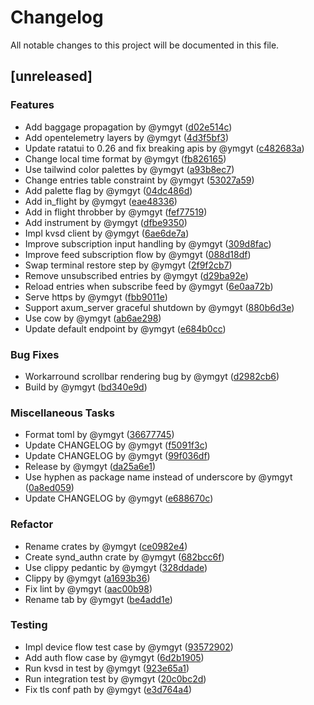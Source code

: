 # Changelog

All notable changes to this project will be documented in this file.

## [unreleased]

### Features

- Add baggage propagation by @ymgyt ([d02e514c](d02e514c8f6e32aa748c10dadb204153cba21ecc))
- Add opentelemetry layers by @ymgyt ([4d3f5bf3](4d3f5bf3f45f31cfd014dbdf37a41a31ea0472ca))
- Update ratatui to 0.26 and fix breaking apis by @ymgyt ([c482683a](c482683a0083baf93a60ef31b280c49ac4eafccb))
- Change local time format by @ymgyt ([fb826165](fb826165367eb97c0bec216db286bf1ee13fba07))
- Use tailwind color palettes by @ymgyt ([a93b8ec7](a93b8ec753d3f0da2c4915cc258b3b1054ccef57))
- Change entries table constraint by @ymgyt ([53027a59](53027a59aa1bb8c24deeb5696dac52f2704104bc))
- Add palette flag by @ymgyt ([04dc486d](04dc486d0ab3043e021e164e70f5fe081e3c464d))
- Add in_flight by @ymgyt ([eae48336](eae48336cc6e5298bc6c78599fa3054a134a170e))
- Add in flight throbber by @ymgyt ([fef77519](fef77519e2ca59e5d267d6cecab8c008e92adc2c))
- Add instrument by @ymgyt ([dfbe9350](dfbe93501542ff75361ddf3b158e21f7e77329b3))
- Impl kvsd client by @ymgyt ([6ae6de7a](6ae6de7a2e783417b1a8d5d3c2b450109d83725f))
- Improve subscription input handling by @ymgyt ([309d8fac](309d8fac0ea33438af61df374f32a73e235ec63f))
- Improve feed subscription flow by @ymgyt ([088d18df](088d18df15486d4635a5dc2014f62b9fce6a9db6))
- Swap terminal restore step by @ymgyt ([2f9f2cb7](2f9f2cb7830d7cb473b847f1969c9125428e4a6e))
- Remove unsubscribed entries by @ymgyt ([d29ba92e](d29ba92e929d9d1348fa114ac2bdf210b76c5a1b))
- Reload entries when subscribe feed by @ymgyt ([6e0aa72b](6e0aa72b67a17e7139b532940c24f70a7642a39d))
- Serve https by @ymgyt ([fbb9011e](fbb9011e86acf6e4cf30f37a74e67d3202bbc5a0))
- Support axum_server graceful shutdown by @ymgyt ([880b6d3e](880b6d3e8d0f90b711a1d6e8e1bf6fb1808e5161))
- Use cow by @ymgyt ([ab6ae298](ab6ae298abeda1d7d3c67939bc70f0d2269e8654))
- Update default endpoint by @ymgyt ([e684b0cc](e684b0cc4122a3fd4ece6a1e3697f71aaa311daf))

### Bug Fixes

- Workarround scrollbar rendering bug by @ymgyt ([d2982cb6](d2982cb6c8fa385655290d953aa9243d3470382d))
- Build by @ymgyt ([bd340e9d](bd340e9d30f101c891f53b2d2be10a0cf8833f4b))

### Miscellaneous Tasks

- Format toml by @ymgyt ([36677745](3667774506106fe0f38d77efac9f4b27c70090aa))
- Update CHANGELOG by @ymgyt ([f5091f3c](f5091f3ceff04b9ff818bb4e0ce0e4bbe9851177))
- Update CHANGELOG by @ymgyt ([99f036df](99f036dfe227c1670f967aa949116e3ae8a2c97b))
- Release by @ymgyt ([da25a6e1](da25a6e1f8e15a34e94e8cc88d5eec68262b76b0))
- Use hyphen as package name instead of underscore by @ymgyt ([0a8ed059](0a8ed05997790f9f05c932c92fa2b2b2d74065a9))
- Update CHANGELOG by @ymgyt ([e688670c](e688670c853718a1cb825cb787861dffe55046d1))

### Refactor

- Rename crates by @ymgyt ([ce0982e4](ce0982e497647b23dcf07e39d525121bcd9ac1fa))
- Create synd_authn crate by @ymgyt ([682bcc6f](682bcc6ff3c035be566dea99d2487e0173537c8d))
- Use clippy pedantic by @ymgyt ([328ddade](328ddadebbad5381271c5e84cce2d6888252e70c))
- Clippy by @ymgyt ([a1693b36](a1693b36b73ad3987af9a853e214392d8b1eae8d))
- Fix lint by @ymgyt ([aac00b98](aac00b98335bb75cc57fdea0875bfd675bf8f3cc))
- Rename tab by @ymgyt ([be4add1e](be4add1e261c505d87b174795274236fd8ce46e7))

### Testing

- Impl device flow test case by @ymgyt ([93572902](9357290265a4fbf8d78721e4f9f1904b1cf5b12a))
- Add auth flow case by @ymgyt ([6d2b1905](6d2b1905d9b06bd9ed670f210cd590f89405c37c))
- Run kvsd in test by @ymgyt ([923e65a1](923e65a131bed1a0a10d073b0eb9d5091cc184fe))
- Run integration test by @ymgyt ([20c0bc2d](20c0bc2d31a938d3103fafedba5a10b4a9bba9ae))
- Fix tls conf path by @ymgyt ([e3d764a4](e3d764a453b527a98b1eaf268ead67469c0e192d))

<!-- generated by git-cliff -->
